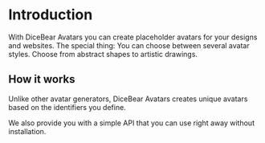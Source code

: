# Introduction

With DiceBear Avatars you can create placeholder avatars for your designs and websites. The special thing: You can choose between several avatar styles. Choose from abstract shapes to artistic drawings.

## How it works

Unlike other avatar generators, DiceBear Avatars creates unique avatars based on the identifiers you define.

We also provide you with a simple API that you can use right away without installation.
